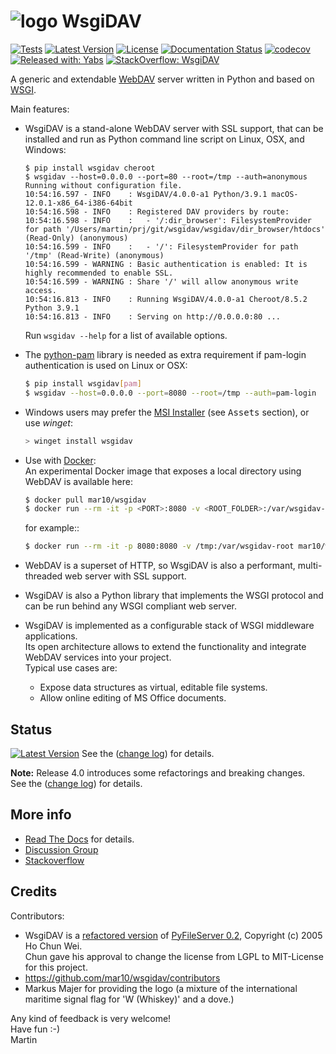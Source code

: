 # ![logo](https://raw.githubusercontent.com/mar10/wsgidav/master/docs/source/logo.png) WsgiDAV

[![Tests](https://github.com/mar10/wsgidav/actions/workflows/tests.yml/badge.svg)](https://github.com/mar10/wsgidav/actions/workflows/tests.yml)
[![Latest Version](https://img.shields.io/pypi/v/wsgidav.svg)](https://pypi.python.org/pypi/WsgiDAV/)
[![License](https://img.shields.io/pypi/l/wsgidav.svg)](https://github.com/mar10/wsgidav/blob/master/LICENSE)
[![Documentation Status](https://readthedocs.org/projects/wsgidav/badge/?version=latest)](http://wsgidav.readthedocs.io/)
[![codecov](https://codecov.io/gh/mar10/wsgidav/graph/badge.svg?token=0hNADSIxDz)](https://codecov.io/gh/mar10/wsgidav)
[![Released with: Yabs](https://img.shields.io/badge/released%20with-yabs-yellowgreen)](https://github.com/mar10/yabs)
[![StackOverflow: WsgiDAV](https://img.shields.io/badge/StackOverflow-WsgiDAV-blue.svg)](https://stackoverflow.com/questions/tagged/WsgiDAV)

<!-- [![Edit online in vscode.dev](https://img.shields.io/static/v1?logo=visualstudiocode&label=&message=Open%20in%20Visual%20Studio%20Code&labelColor=2c2c32&color=007acc&logoColor=007acc) ](https://vscode.dev/github/mar10/wsgidav) -->

A generic and extendable [WebDAV](http://www.ietf.org/rfc/rfc4918.txt) server
written in Python and based on [WSGI](http://www.python.org/dev/peps/pep-3333/).

Main features:

- WsgiDAV is a stand-alone WebDAV server with SSL support, that can be
  installed and run as Python command line script on Linux, OSX, and Windows:<br>

  ```log
  $ pip install wsgidav cheroot
  $ wsgidav --host=0.0.0.0 --port=80 --root=/tmp --auth=anonymous
  Running without configuration file.
  10:54:16.597 - INFO    : WsgiDAV/4.0.0-a1 Python/3.9.1 macOS-12.0.1-x86_64-i386-64bit
  10:54:16.598 - INFO    : Registered DAV providers by route:
  10:54:16.598 - INFO    :   - '/:dir_browser': FilesystemProvider for path '/Users/martin/prj/git/wsgidav/wsgidav/dir_browser/htdocs' (Read-Only) (anonymous)
  10:54:16.599 - INFO    :   - '/': FilesystemProvider for path '/tmp' (Read-Write) (anonymous)
  10:54:16.599 - WARNING : Basic authentication is enabled: It is highly recommended to enable SSL.
  10:54:16.599 - WARNING : Share '/' will allow anonymous write access.
  10:54:16.813 - INFO    : Running WsgiDAV/4.0.0-a1 Cheroot/8.5.2 Python 3.9.1
  10:54:16.813 - INFO    : Serving on http://0.0.0.0:80 ...
  ```

  Run `wsgidav --help` for a list of available options.<br>

- The [python-pam](https://github.com/FirefighterBlu3/python-pam) library is
  needed as extra requirement if pam-login authentication is used on Linux
  or OSX:

  ```bash
  $ pip install wsgidav[pam]
  $ wsgidav --host=0.0.0.0 --port=8080 --root=/tmp --auth=pam-login
  ```

- Windows users may prefer the
  [MSI Installer](https://github.com/mar10/wsgidav/releases/latest)
  (see <kbd>Assets</kbd> section), or use _winget_:

  ```ps1
  > winget install wsgidav
  ```

- Use with [Docker](https://hub.docker.com/r/mar10/wsgidav/): <br>
  An experimental Docker image that exposes a local directory using WebDAV
  is available here:

  ```bash
  $ docker pull mar10/wsgidav
  $ docker run --rm -it -p <PORT>:8080 -v <ROOT_FOLDER>:/var/wsgidav-root mar10/wsgidav
  ```

  for example::

  ```bash
  $ docker run --rm -it -p 8080:8080 -v /tmp:/var/wsgidav-root mar10/wsgidav
  ```

- WebDAV is a superset of HTTP, so WsgiDAV is also a performant, multi-threaded
  web server with SSL support.

- WsgiDAV is also a Python library that implements the WSGI protocol and can
  be run behind any WSGI compliant web server.<br>

- WsgiDAV is implemented as a configurable stack of WSGI middleware
  applications.<br>
  Its open architecture allows to extend the functionality and integrate
  WebDAV services into your project.<br>
  Typical use cases are:
  - Expose data structures as virtual, editable file systems.
  - Allow online editing of MS Office documents.

## Status

[![Latest Version](https://img.shields.io/pypi/v/wsgidav.svg)](https://pypi.python.org/pypi/WsgiDAV/)
See the ([change log](https://github.com/mar10/wsgidav/blob/master/CHANGELOG.md)) for details.

**Note:** Release 4.0 introduces some refactorings and breaking changes.<br>
See the ([change log](https://github.com/mar10/wsgidav/blob/master/CHANGELOG.md)) for details.

## More info

- [Read The Docs](http://wsgidav.rtfd.org) for details.
- [Discussion Group](https://github.com/mar10/wsgidav/discussions)
- [Stackoverflow](http://stackoverflow.com/questions/tagged/wsgidav)

## Credits

Contributors:

- WsgiDAV is a [refactored version](https://github.com/mar10/wsgidav/blob/master/docs/source/changelog04.md)
  of [PyFileServer 0.2](https://github.com/cwho/pyfileserver),
  Copyright (c) 2005 Ho Chun Wei.<br>
  Chun gave his approval to change the license from LGPL to MIT-License for
  this project.
- <https://github.com/mar10/wsgidav/contributors>
- Markus Majer for providing the logo (a mixture of the international
  maritime signal flag for 'W (Whiskey)' and a dove.)

Any kind of feedback is very welcome!<br>
Have fun :-)<br>
Martin
